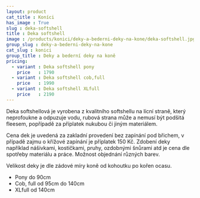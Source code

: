```yaml
---
layout: product
cat_title : Koníci
has_image : True
slug : deka-softshell
title : Deka softshell
image : /products/konici/deky-a-bederni-deky-na-kone/deka-softshell.jpg
group_slug : deky-a-bederni-deky-na-kone
cat_slug : konici
group_title : Deky a bederní deky na koně
pricing:
  - variant : Deka softshell pony
    price   : 1790
  - variant : Deka softshell cob,full
    price   : 1990
  - variant : Deka softshell XLfull
    price   : 2190
---
```


Deka softshellová je vyrobena z kvalitního softshellu na lícní straně, který neprofoukne a odpuzuje vodu, rubová strana může a nemusí být podšitá fleesem, popřípadě za příplatek nukubou či jiným materiálem.

Cena dek je uvedená za zakladní provedení bez zapínání pod břichem, v případě zajmu o křížové zapínání je příplatek 150&nbsp;Kč.
Zdobení deky například nášivkami, kostičkami, pruhy, ozdobnými šnůrami atd je cena dle spotřeby materiálu a práce.
Možnost objednání různých barev.

Velikost deky je dle zádové míry koně od kohoutku po kořen ocasu.

- Pony do 90cm
- Cob, full od 95cm do 140cm
- XLfull od 140cm

